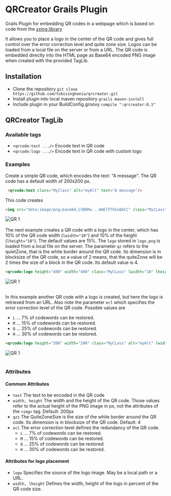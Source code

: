 # QRCreator Grails Plugin
Grails Plugin for embedding QR codes in a webpage which is based on code from the
[zxing library ](https://github.com/zxing/zxing)

It allows you to place a logo in the center of the QR code and gives full control over the error correction level and quite zone size.
Logos can be loaded from a local file on the server or from a URL.
The QR code is embedded directly into the HTML page as Base64 encoded PNG image when created with the provided TagLib.

## Installation
* Clone the repository `git clone https://github.com/tobisinghania/qrcreator.git`
* Install plugin into local maven repository `grails maven-install`
* Include plugin in your BuildConfig.groovy `compile ":qrcreator:0.1"`

## QRCreator TagLib

### Available tags

* `<qrcode:text .../>` Encode text in QR code
* `<qrcode:logo .../>` Encode text in QR code with custom logo

### Examples

Create a simple QR code, which encodes the text: "A message".
The QR code has a default width of 200x200 px.

```html
 <qrcode:text class="MyClass" alt="myAlt" text="A message"/>
```
This code creates
```html
<img src="data:image/png;base64,iVBORw...AAElFTkSuQmCC" class="MyCLass" alt="myAlt">
```
![QR 1](/img/qr1.png)
<br/>
<br/>
The next example creates a QR code with a logo in the center, which has
10% of the QR code width (`lwidth="10"`) and 10% of the
height (`lheight="10"`).  The default values are 15%.
The `logo` stored in `logo.png` is loaded from a local file on the server.
The parameter `qz` refers to the quietZone, that is the white border around the QR code. Its dimension is in blocksize of the QR code, so a
value of 2 means, that the quiteZone will be 2 times the size of a block in the QR code. Its default value is 4.
```html
<qrcode:logo height="400" width="400" class="MyCLass" lwidth="10" lheight="10" logo="images/logo.png" qzs="2" text="Another messages"/>
```
![QR 1](/img/qr2.png)
<br/>
<br/>

In this example another QR code with a logo is created, but here the logo is retrieved from an URL.
Also note the parameter `ecl` which specifies the error correction level of the QR code.
Possible values are
* `L` ... 7% of codewords can be restored.
* `M` ... 15% of codewords can be restored.
* `Q` ... 25% of codewords can be restored.
* `H` ... 30% of codewords can be restored.

```html
<qrcode:logo height="200" width="200" class="MyCLass" alt="myAlt" lwidth="25" lheight="25" logo="http://upload.wikimedia.org/wikipedia/commons/2/28/Ubuntu-sur.png" ecl="H" text="Last but not least"/>

```
![QR 1](/img/qr3.png)
<br/>
<br/>

### Attributes

#### Commom Attributes

* `text`
    The text to be encoded in the QR code
* `width, height`
    The width and the height of the QR code. Those values refer to the actual height of the PNG image in px, not the attributes
    of the `<img>` tag. Default: 200px
* `qzs`
    The QuiteZoneSize is the size of the white border around the QR code. Its dimension is in blocksize of the QR code. Default: 4
* `ecl`
    The error correction level defines the redundancy of the QR code.
    * `L` ... 7% of codewords can be restored.
    * `M` ... 15% of codewords can be restored.
    * `Q` ... 25% of codewords can be restored.
    * `H` ... 30% of codewords can be restored.


#### Attributes for logo placement

* `logo`
    Specifies the source of the logo image. May be a local path or a URL.
* `width, lheight`
    Defines the width, height of the logo in percent of the QR code size.
